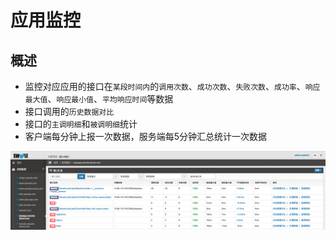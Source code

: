 # 应用监控

## 概述

* 监控对应应用的接口在`某段时间内`的`调用次数`、`成功次数`、`失败次数`、`成功率`、`响应最大值`、`响应最小值`、`平均响应时间`等数据
* 接口调用的`历史数据对比`
* 接口的`主调明细`和`被调明细`统计
* 客户端每分钟上报一次数据，服务端每5分钟汇总统计一次数据

![](images/screenshot_1565062755274.png)